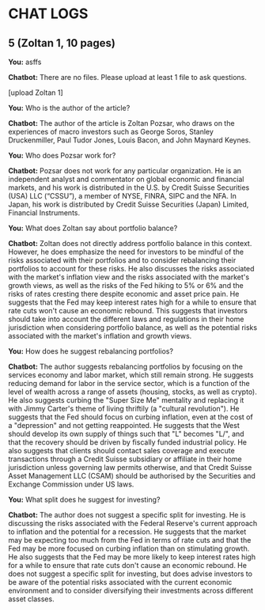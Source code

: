 # CHAT LOGS

## 5 (Zoltan 1, 10 pages)

**You:** asffs

**Chatbot:** There are no files. Please upload at least 1 file to ask questions.

[upload Zoltan 1]

**You:** Who is the author of the article?

**Chatbot:** The author of the article is Zoltan Pozsar, who draws on the experiences of macro investors such as George Soros, Stanley Druckenmiller, Paul Tudor Jones, Louis Bacon, and John Maynard Keynes.

**You:** Who does Pozsar work for?

**Chatbot:** Pozsar does not work for any particular organization. He is an independent analyst and commentator on global economic and financial markets, and his work is distributed in the U.S. by Credit Suisse Securities (USA) LLC (“CSSU”), a member of NYSE, FINRA, SIPC and the NFA. In Japan, his work is distributed by Credit Suisse Securities (Japan) Limited, Financial Instruments.

**You:** What does Zoltan say about portfolio balance?

**Chatbot:** Zoltan does not directly address portfolio balance in this context. However, he does emphasize the need for investors to be mindful of the risks associated with their portfolios and to consider rebalancing their portfolios to account for these risks. He also discusses the risks associated with the market's inflation view and the risks associated with the market's growth views, as well as the risks of the Fed hiking to 5% or 6% and the risks of rates cresting there despite economic and asset price pain. He suggests that the Fed may keep interest rates high for a while to ensure that rate cuts won't cause an economic rebound. This suggests that investors should take into account the different laws and regulations in their home jurisdiction when considering portfolio balance, as well as the potential risks associated with the market's inflation and growth views.

**You:** How does he suggest rebalancing portfolios?

**Chatbot:** The author suggests rebalancing portfolios by focusing on the services economy and labor market, which still remain strong. He suggests reducing demand for labor in the service sector, which is a function of the level of wealth across a range of assets (housing, stocks, as well as crypto). He also suggests curbing the "Super Size Me" mentality and replacing it with Jimmy Carter's theme of living thriftily (a "cultural revolution"). He suggests that the Fed should focus on curbing inflation, even at the cost of a "depression" and not getting reappointed. He suggests that the West should develop its own supply of things such that "L" becomes "L/", and that the recovery should be driven by fiscally funded industrial policy. He also suggests that clients should contact sales coverage and execute transactions through a Credit Suisse subsidiary or affiliate in their home jurisdiction unless governing law permits otherwise, and that Credit Suisse Asset Management LLC (CSAM) should be authorised by the Securities and Exchange Commission under US laws.

**You:** What split does he suggest for investing?

**Chatbot:** The author does not suggest a specific split for investing. He is discussing the risks associated with the Federal Reserve's current approach to inflation and the potential for a recession. He suggests that the market may be expecting too much from the Fed in terms of rate cuts and that the Fed may be more focused on curbing inflation than on stimulating growth. He also suggests that the Fed may be more likely to keep interest rates high for a while to ensure that rate cuts don't cause an economic rebound. He does not suggest a specific split for investing, but does advise investors to be aware of the potential risks associated with the current economic environment and to consider diversifying their investments across different asset classes.